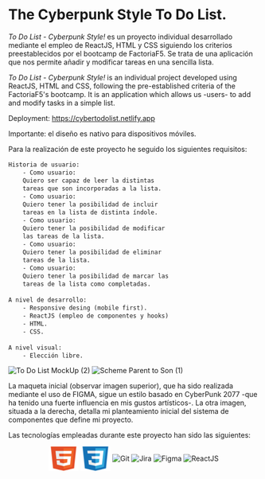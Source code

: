 # The Cyberpunk Style To Do List.

*To Do List - Cyberpunk Style!* es un proyecto individual desarrollado mediante el empleo de ReactJS, HTML y CSS siguiendo los criterios preestablecidos por el bootcamp de FactoriaF5. Se trata de una aplicación que nos permite añadir y modificar tareas en una sencilla lista. 

*To Do List - Cyberpunk Style!* is an individual project developed using ReactJS, HTML and CSS, following the pre-established criteria of the FactoriaF5's bootcamp. It is an application which allows us -users- to add and modify tasks in a simple list. 

Deployment: https://cybertodolist.netlify.app

Importante: el diseño es nativo para dispositivos móviles. 

Para la realización de este proyecto he seguido los siguientes requisitos:

	Historia de usuario:
		- Como usuario:
		Quiero ser capaz de leer la distintas 
   		tareas que son incorporadas a la lista.
		- Como usuario:
		Quiero tener la posibilidad de incluir 
   		tareas en la lista de distinta índole.	 
		- Como usuario:
		Quiero tener la posibilidad de modificar 
   		las tareas de la lista.
		- Como usuario:
		Quiero tener la posibilidad de eliminar
   		tareas de la lista.
		- Como usuario:
		Quiero tener la posibilidad de marcar las
   		tareas de la lista como completadas.
	
	A nivel de desarrollo:
   		- Responsive desing (mobile first).
   		- ReactJS (empleo de componentes y hooks)
		- HTML.
		- CSS.
    
	A nivel visual:
		- Elección libre.

![To Do List MockUp (2)](https://user-images.githubusercontent.com/119669918/217762263-23cfe27e-f4f4-43ad-8aec-25e5739fe688.jpg)
![Scheme Parent to Son (1)](https://user-images.githubusercontent.com/119669918/217511486-8be5160a-c4c8-4a1c-83bc-d67b146a238f.jpg)

La maqueta inicial (observar imagen superior), que ha sido realizada mediante el uso de FIGMA, sigue un estilo basado en CyberPunk 2077 -que ha tenido una fuerte influencia en mis gustos artísticos-. La otra imagen, situada a la derecha, detalla mi planteamiento inicial del sistema de componentes que define mi proyecto.




Las tecnologías empleadas durante este proyecto han sido las siguientes:

<div align="center">
  <img align="center" alt="HTML" title="HTML 5" height="50" width="60" src="https://raw.githubusercontent.com/devicons/devicon/master/icons/html5/html5-original.svg">
  <img align="center" alt="CSS" title="CSS 3" height="50" width="60" src="https://raw.githubusercontent.com/devicons/devicon/master/icons/css3/css3-original.svg">
  <img align="center" alt="Git" title="Git" height="50" width="80" src="https://blog.facialix.com/wp-content/uploads/2021/04/git-github-cero-facialix.jpg">
  <img align="center" alt="Jira" title="Jira" height="50" width="100" src="https://logos-marcas.com/wp-content/uploads/2021/03/Jira-Simbolo.png">
  <img align="center" alt="Figma" title="figma" height="50" width="80" src="https://www.protocol.com/media-library/figma-logo.png?id=29208385&width=1200&height=600&coordinates=0%2C60%2C0%2C60">
  <img align="center" alt="ReactJS" title="react" height="50" width="80" src="https://reactjs.org/logo-og.png">
</div>
